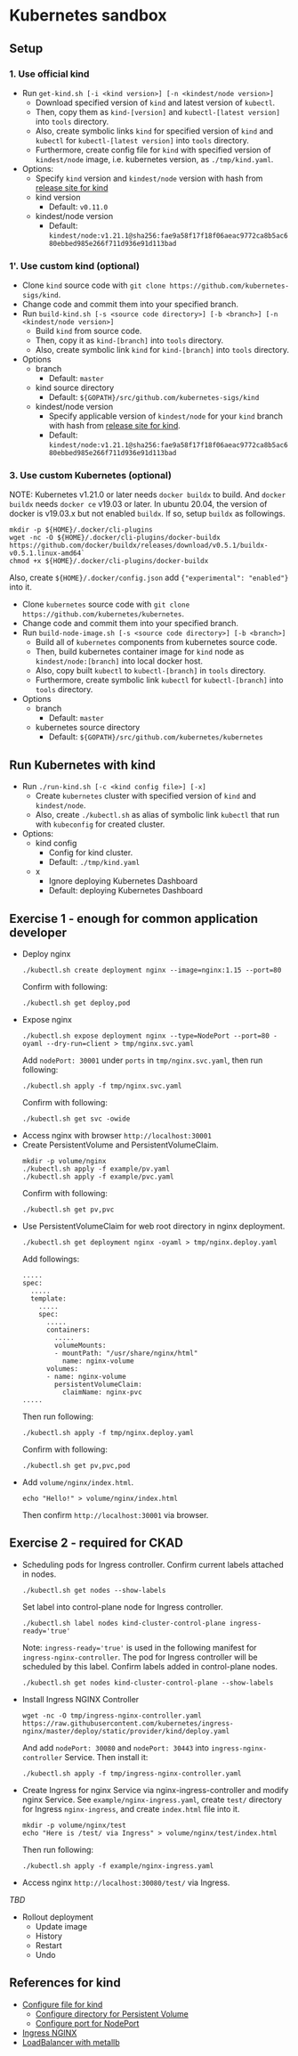 Kubernetes sandbox
==================

## Setup

### 1. Use official kind

* Run `get-kind.sh [-i <kind version>] [-n <kindest/node version>]`
  + Download specified version of `kind` and latest version of `kubectl`.
  + Then, copy them as `kind-[version]` and `kubectl-[latest version]` into `tools` directory.
  + Also, create symbolic links `kind` for specified version of `kind` and `kubectl` for `kubectl-[latest version]` into `tools` directory.
  + Furthermore, create config file for `kind` with specified version of `kindest/node` image, i.e. kubernetes version, as `./tmp/kind.yaml`.
* Options:
  + Specify `kind` version and `kindest/node` version with hash from [release site for kind](https://github.com/kubernetes-sigs/kind/releases)
  + kind version
    - Default: `v0.11.0`
  + kindest/node version
    - Default: `kindest/node:v1.21.1@sha256:fae9a58f17f18f06aeac9772ca8b5ac680ebbed985e266f711d936e91d113bad`

### 1'. Use custom kind (optional)

* Clone `kind` source code with `git clone https://github.com/kubernetes-sigs/kind`.
* Change code and commit them into your specified branch.
* Run `build-kind.sh [-s <source code directory>] [-b <branch>] [-n <kindest/node version>]`
  + Build `kind` from source code.
  + Then, copy it as `kind-[branch]` into `tools` directory.
  + Also, create symbolic link `kind` for `kind-[branch]` into `tools` directory.
* Options
  + branch
    - Default: `master`
  + kind source directory
    - Default: `${GOPATH}/src/github.com/kubernetes-sigs/kind`
  + kindest/node version
    - Specify applicable version of `kindest/node` for your `kind` branch with hash from [release site for kind](https://github.com/kubernetes-sigs/kind/releases).
    - Default: `kindest/node:v1.21.1@sha256:fae9a58f17f18f06aeac9772ca8b5ac680ebbed985e266f711d936e91d113bad`

### 3. Use custom Kubernetes (optional)

NOTE: Kubernetes v1.21.0 or later needs `docker buildx` to build. And `docker buildx` needs `docker ce` v19.03 or later. In ubuntu 20.04, the version of docker is v19.03.x but not enabled `buildx`. If so, setup `buildx` as followings.

```
mkdir -p ${HOME}/.docker/cli-plugins
wget -nc -O ${HOME}/.docker/cli-plugins/docker-buildx https://github.com/docker/buildx/releases/download/v0.5.1/buildx-v0.5.1.linux-amd64`
chmod +x ${HOME}/.docker/cli-plugins/docker-buildx
```

Also, create `${HOME}/.docker/config.json` add `{"experimental": "enabled"}` into it. 

* Clone `kubernetes` source code with `git clone https://github.com/kubernetes/kubernetes`.
* Change code and commit them into your specified branch.
* Run `build-node-image.sh [-s <source code directory>] [-b <branch>]`
  + Build all of `kubernetes` components from kubernetes source code.
  + Then, build kubernetes container image for `kind` node as `kindest/node:[branch]` into local docker host.
  + Also, copy built `kubectl` to `kubectl-[branch]` in `tools` directory.
  + Furthermore, create symbolic link `kubectl` for `kubectl-[branch]` into `tools` directory.
* Options
  + branch
    - Default: `master`
  + kubernetes source directory
    - Default: `${GOPATH}/src/github.com/kubernetes/kubernetes`

## Run Kubernetes with kind

* Run `./run-kind.sh [-c <kind config file>] [-x]`
  + Create `kubernetes` cluster with specified version of `kind` and `kindest/node`.
  + Also, create `./kubectl.sh` as alias of symbolic link `kubectl` that run with `kubeconfig` for created cluster.
* Options:
  + kind config
    - Config for kind cluster.
    - Default: `./tmp/kind.yaml`
  + x
    - Ignore deploying Kubernetes Dashboard
    - Default: deploying Kubernetes Dashboard

## Exercise 1 - enough for common application developer

* Deploy nginx
  ```
  ./kubectl.sh create deployment nginx --image=nginx:1.15 --port=80
  ```
  Confirm with following:
  ```
  ./kubectl.sh get deploy,pod
  ```
* Expose nginx
  ```
  ./kubectl.sh expose deployment nginx --type=NodePort --port=80 -oyaml --dry-run=client > tmp/nginx.svc.yaml
  ```
  Add `nodePort: 30001` under `ports` in `tmp/nginx.svc.yaml`, then run following:
  ```
  ./kubectl.sh apply -f tmp/nginx.svc.yaml
  ```
  Confirm with following:
  ```
  ./kubectl.sh get svc -owide
  ```
* Access nginx with browser `http://localhost:30001`
* Create PersistentVolume and PersistentVolumeClaim.
  ```
  mkdir -p volume/nginx
  ./kubectl.sh apply -f example/pv.yaml
  ./kubectl.sh apply -f example/pvc.yaml
  ```
  Confirm with following:
  ```
  ./kubectl.sh get pv,pvc
  ```
* Use PersistentVolumeClaim for web root directory in nginx deployment.
  ```
  ./kubectl.sh get deployment nginx -oyaml > tmp/nginx.deploy.yaml
  ```
  Add followings:
  ```
  .....
  spec:
    .....
    template:
      .....
      spec:
        .....
        containers:
          .....
          volumeMounts:
          - mountPath: "/usr/share/nginx/html"
            name: nginx-volume
        volumes:
        - name: nginx-volume
          persistentVolumeClaim:
            claimName: nginx-pvc
  .....
  ```
  Then run following:
  ```
  ./kubectl.sh apply -f tmp/nginx.deploy.yaml
  ```
  Confirm with following:
  ```
  ./kubectl.sh get pv,pvc,pod
  ```
* Add `volume/nginx/index.html`.
  ```
  echo "Hello!" > volume/nginx/index.html
  ```
  Then confirm `http://localhost:30001` via browser.

## Exercise 2 - required for CKAD

* Scheduling pods for Ingress controller.
  Confirm current labels attached in nodes.
  ```
  ./kubectl.sh get nodes --show-labels
  ```
  Set label into control-plane node for Ingress controller.
  ```
  ./kubectl.sh label nodes kind-cluster-control-plane ingress-ready='true'
  ```
  Note: `ingress-ready='true'` is used in the following manifest for `ingress-nginx-controller`. The pod for Ingress controller will be scheduled by this label.
  Confirm labels added in control-plane nodes.
  ```
  ./kubectl.sh get nodes kind-cluster-control-plane --show-labels
  ```
* Install Ingress NGINX Controller
  ```
  wget -nc -O tmp/ingress-nginx-controller.yaml https://raw.githubusercontent.com/kubernetes/ingress-nginx/master/deploy/static/provider/kind/deploy.yaml
  ```
  And add `nodePort: 30080` and `nodePort: 30443` into `ingress-nginx-controller` Service.
  Then install it:
  ```
  ./kubectl.sh apply -f tmp/ingress-nginx-controller.yaml
  ```
* Create Ingress for nginx Service via nginx-ingress-controller and modify nginx Service.
  See `example/nginx-ingress.yaml`, create `test/` directory for Ingress `nginx-ingress`, and create `index.html` file into it.
  ```
  mkdir -p volume/nginx/test
  echo "Here is /test/ via Ingress" > volume/nginx/test/index.html
  ```
  Then run following:
  ```
  ./kubectl.sh apply -f example/nginx-ingress.yaml
  ```
* Access nginx `http://localhost:30080/test/` via Ingress.

_TBD_

* Rollout deployment
  + Update image
  + History
  + Restart
  + Undo

## References for kind

* [Configure file for kind](https://kind.sigs.k8s.io/docs/user/configuration/)
  + [Configure directory for Persistent Volume](https://kind.sigs.k8s.io/docs/user/configuration/#extra-mounts)
  + [Configure port for NodePort](https://kind.sigs.k8s.io/docs/user/configuration/#extra-port-mappings)
* [Ingress NGINX](https://kind.sigs.k8s.io/docs/user/ingress#ingress-nginx)
* [LoadBalancer with metallb](https://kind.sigs.k8s.io/docs/user/loadbalancer/)
